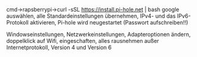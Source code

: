 cmd->rapsberrypi->curl -sSL https://install.pi-hole.net | bash
google auswählen, alle Standardeinstellungen übernehmen, IPv4- und das IPv6-Protokoll aktivieren, Pi-hole wird neugestartet (Passwort aufschreiben!!)

Windowseinstellungen, Netzwerkeinstellungen, Adapteroptionen ändern, doppelklick auf Wifi, eingeschaften, alles rausnehmen außer Internetprotokoll, Version 4 und Version 6 
